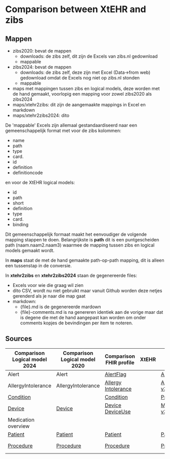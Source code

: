 # Comparison between XtEHR and zibs

## Mappen

* zibs2020: bevat de mappen
  * downloads: de zibs zelf, dit zijn de Excels van zibs.nl gedownload
  * mappable
* zibs2024: bevat de mappen
  * downloads: de zibs zelf, deze zijn met Excel (Data->from web) gedownload omdat de Excels nog niet op zibs.nl stonden
  * mappable
* maps met mappingen tussen zibs en logical models, deze worden met de hand gemaakt, voorlopig een mapping voor zowel zibs2020 als zibs2024
* maps/xtehr2zibs: dit zijn de aangemaakte mappings in Excel en markdown
* maps/xtehr2zibs2024: dito

De 'mappable' Excels zijn allemaal gestandaardiseerd naar een gemeenschappelijk format met voor de zibs kolommen:

* name
* path
* type
* card.
* id
* definition
* definitioncode

en voor de XtEHR logical models:

* id
* path
* short
* definition
* type
* card.
* binding

Dit gemeenschappelijk formaat maakt het eenvoudiger de volgende mapping stappen te doen. Belangrijkste is **path** dit is een puntgescheiden path (naam.naam2.naam3) waarmee de mapping tussen zibs en logical models gemaakt wordt.

In **maps** staat de met de hand gemaakte path-op-path mapping, dit is alleen een tussenstap in de conversie.

In **xtehr2zibs** en **xtehr2zibs2024** staan de gegenereerde files:

* Excels voor wie die graag wil zien
* dito CSV, wordt nu niet gebruikt maar vanuit Github worden deze netjes gerenderd als je naar die map gaat
* markdown:
  * {file}.md is de gegenereerde mardown
  * {file}-comments.md is na genereren identiek aan de vorige maar dat is degene die met de hand aangepast kan worden om onder comments kopjes de bevindingen per item te noteren.

## Sources

| Comparison Logical model 2024 | Comparison Logical model 2020 | Comparison FHIR profile | XtEHR | zib2020 | zib2024 (prereleease) |
|---|---|---|---|---|---|
|Alert|Alert | [AlertFlag](https://build.fhir.org/ig/Xt-EHR/xt-ehr-common/StructureDefinition-EHDSAlertFlag.html)| | [Alert-v4.1](https://zibs.nl/wiki/Alert-v4.1(2020EN)) | |
|AllergyIntolerance|AllergyIntolerance |[Allergy Intolerance](https://build.fhir.org/ig/Xt-EHR/xt-ehr-common/StructureDefinition-EHDSAllergyIntolerance.html)| | [AllergyIntolerance-v3.3](https://zibs.nl/wiki/AllergyIntolerance-v3.3(2020EN))| |
|[Condition](./maps/xtehr2zibs/Condition-comments.md)| |[Condition](https://build.fhir.org/ig/Xt-EHR/xt-ehr-common/StructureDefinition-EHDSCondition.html)| | [Problem-v4.4](https://zibs.nl/wiki/Problem-v4.4(2020EN))| |
|[Device](./maps/xtehr2zibs/Device_And_DeviceUse-comments.md)| [Device](./maps/xtehr2zibs2024/Device_And_DeviceUse-comments.md) |[Device](https://build.fhir.org/ig/Xt-EHR/xt-ehr-common/StructureDefinition-EHDSDevice.html)<br/>[DeviceUse](https://build.fhir.org/ig/Xt-EHR/xt-ehr-common/StructureDefinition-EHDSDeviceUse.html)| |[MedicalDevice-v3.3.1](https://zibs.nl/wiki/MedicalDevice-v3.3.1(2020EN))|[MedicalDevice-v5.0](https://zibs.nl/wiki/MedicalDevice-v5.0(2024EN))
|Medication overview | | |
|[Patient](./maps/xtehr2zibs/Patient-comments.md)| [Patient](./maps/xtehr2zibs2024/Patient-comments.md) | [Patient](https://build.fhir.org/ig/Xt-EHR/xt-ehr-common/StructureDefinition-EHDSPatient.html)| |[Patient-v3.2](https://zibs.nl/wiki/Patient-v3.2(2020EN)) | [Patient-v4.3](https://zibs.nl/wiki/Patient-v4.3(2024EN))
|[Procedure](./maps/xtehr2zibs/Procedure-comments.md)| [Procedure](./maps/xtehr2zibs2024/Procedure-comments.md) |[Procedure](https://build.fhir.org/ig/Xt-EHR/xt-ehr-common/StructureDefinition-EHDSProcedure.html)| | [Procedure-v5.2](https://zibs.nl/wiki/Procedure-v5.2(2020EN)) | [Procedure-v6.0](https://zibs.nl/wiki/Procedure-v6.0(2024EN)) |
